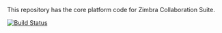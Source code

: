 This repository has the core platform code for Zimbra Collaboration Suite.

[![Build Status](https://travis-ci.org/Zimbra/zm-mailbox.svg)](https://travis-ci.org/Zimbra/zm-mailbox)
